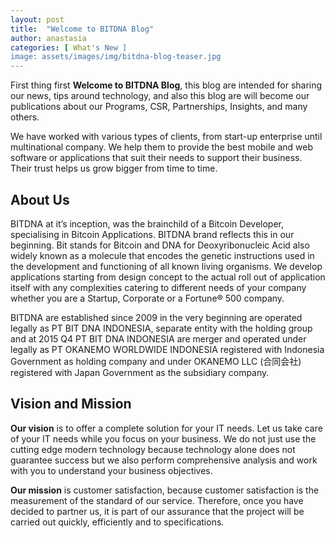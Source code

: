 ```yaml
---
layout: post
title:  "Welcome to BITDNA Blog"
author: anastasia
categories: [ What's New ]
image: assets/images/img/bitdna-blog-teaser.jpg
---
```

First thing first <strong>Welcome to BITDNA Blog</strong>, this blog are intended for sharing our news, tips around technology, and also this blog are will become our publications about our Programs, CSR, Partnerships, Insights, and many others.

We have worked with various types of clients, from start-up enterprise until multinational company. We help them to provide the best mobile and web software or applications that suit their needs to support their business. Their trust helps us grow bigger from time to time.

<h2>About Us</h2>

BITDNA at it’s inception, was the brainchild of a Bitcoin Developer, specialising in Bitcoin Applications. BITDNA brand reflects this in our beginning. Bit stands for Bitcoin and DNA for Deoxyribonucleic Acid also widely known as a molecule that encodes the genetic instructions used in the development and functioning of all known living organisms. We develop applications starting from design concept to the actual roll out of application itself with any complexities catering to different needs of your company whether you are a Startup, Corporate or a Fortune® 500 company.

BITDNA are established since 2009 in the very beginning are operated legally as PT BIT DNA INDONESIA, separate entity with the holding group and at 2015 Q4 PT BIT DNA INDONESIA are merger and operated under legally as PT OKANEMO WORLDWIDE INDONESIA registered with Indonesia Government as holding company and under OKANEMO LLC (合同会社) registered with Japan Government as the subsidiary company.

<h2>Vision and Mission</h2>

<strong>Our vision</strong> is to offer a complete solution for your IT needs. Let us take care of your IT needs while you focus on your business. We do not just use the cutting edge modern technology because technology alone does not guarantee success but we also perform comprehensive analysis and work with you to understand your business objectives.

<strong>Our mission</strong> is customer satisfaction, because customer satisfaction is the measurement of the standard of our service. Therefore, once you have decided to partner us, it is part of our assurance that the project will be carried out quickly, efficiently and to specifications.

